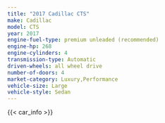 ```yaml
---
title: "2017 Cadillac CTS"
make: Cadillac
model: CTS
year: 2017
engine-fuel-type: premium unleaded (recommended)
engine-hp: 268
engine-cylinders: 4
transmission-type: Automatic
driven-wheels: all wheel drive
number-of-doors: 4
market-category: Luxury,Performance
vehicle-size: Large
vehicle-style: Sedan
---
```


{{< car_info >}}
